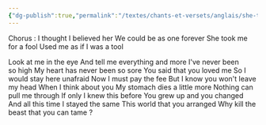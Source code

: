 ```yaml
---
{"dg-publish":true,"permalink":"/textes/chants-et-versets/anglais/she-took-me-for-a-fool/","created":"2024-05-25T20:56:29.758+02:00","updated":"2024-05-25T08:16:00.849+02:00"}
---
```



Chorus :
I thought I believed her
We could be as one forever
She took me for a fool
Used me as if I was a tool

Look at me in the eye
And tell me everything and more
I've never been so high
My heart has never been so sore
You said that you loved me
So I would stay here unafraid
Now I must pay the fee
But I know you won't leave my head
When I think about you
My stomach dies a little more
Nothing can pull me through
If only I knew this before
You grew up and you changed
And all this time I stayed the same
This world that you arranged
Why kill the beast that you can tame ?
